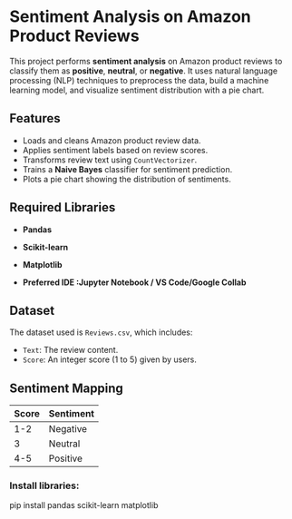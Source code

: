 #   Sentiment Analysis on Amazon Product Reviews

This project performs **sentiment analysis** on Amazon product reviews to classify them as **positive**, **neutral**, or **negative**. It uses natural language processing (NLP) techniques to preprocess the data, build a machine learning model, and visualize sentiment distribution with a pie chart.

## Features

- Loads and cleans Amazon product review data.
- Applies sentiment labels based on review scores.
- Transforms review text using `CountVectorizer`.
- Trains a **Naive Bayes** classifier for sentiment prediction.
- Plots a pie chart showing the distribution of sentiments.


## Required Libraries
- **Pandas**
- **Scikit-learn**
- **Matplotlib**
  
- **Preferred IDE :Jupyter Notebook / VS Code/Google Collab**


##  Dataset

The dataset used is `Reviews.csv`, which includes:
- `Text`: The review content.
- `Score`: An integer score (1 to 5) given by users.


##  Sentiment Mapping

| Score | Sentiment  |
|-------|------------|
| 1-2   | Negative   |
| 3     | Neutral    |
| 4-5   | Positive   |



### Install libraries:
pip install pandas scikit-learn matplotlib
